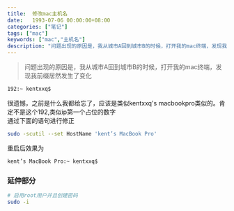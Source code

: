 ```yaml
---
title:  修改mac主机名
date:   1993-07-06 00:00:00+08:00
categories: ["笔记"]
tags: ["mac"]
keywords: ["mac","主机名"]
description: "问题出现的原因是，我从城市A回到城市B的时候，打开我的mac终端，发现我前缀居然发生了变化"
---
```




> 问题出现的原因是，我从城市A回到城市B的时候，打开我的mac终端，发现我前缀居然发生了变化
```bash
192:~ kentxxq$ 
```

很遗憾，之前是什么我都给忘了，应该是类似kentxxq's macbookpro类似的。肯定不是这个192,类似ip第一个占位的数字  
通过下面的语句进行修正
```bash
sudo -scutil --set HostName 'kent’s MacBook Pro'
```

重启后效果为
```bash
kent’s MacBook Pro:~ kentxxq$ 
```




### 延伸部分

```bash
# 启用root用户并且创建密码
sudo -i
```